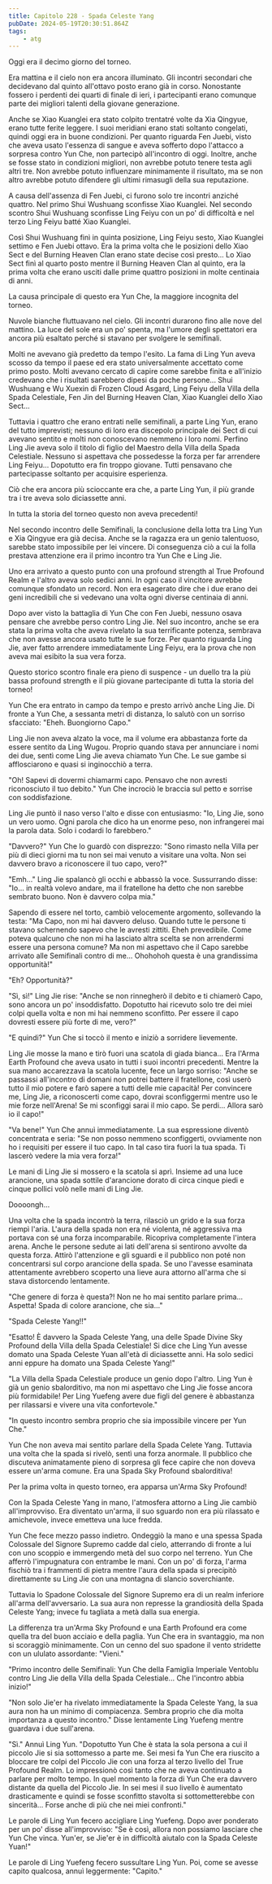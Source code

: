 ```yaml
---
title: Capitolo 228 - Spada Celeste Yang
pubDate: 2024-05-19T20:30:51.864Z
tags:
    - atg
---
```



Oggi era il decimo giorno del torneo.

Era mattina e il cielo non era ancora illuminato. Gli incontri secondari che decidevano dal quinto all'ottavo posto erano già in corso. Nonostante fossero i perdenti dei quarti di finale di ieri, i partecipanti erano comunque parte dei migliori talenti della giovane generazione.

Anche se Xiao Kuanglei era stato colpito trentatré volte da Xia Qingyue, erano tutte ferite leggere. I suoi meridiani erano stati soltanto congelati, quindi oggi era in buone condizioni. Per quanto riguarda Fen Juebi, visto che aveva usato l'essenza di sangue e aveva sofferto dopo l'attacco a sorpresa contro Yun Che, non partecipò all'incontro di oggi. Inoltre, anche se fosse stato in condizioni migliori, non avrebbe potuto tenere testa agli altri tre. Non avrebbe potuto influenzare minimamente il risultato, ma se non altro avrebbe potuto difendere gli ultimi rimasugli della sua reputazione.

A causa dell'assenza di Fen Juebi, ci furono solo tre incontri anziché quattro. Nel primo Shui Wushuang sconfisse Xiao Kuanglei.
Nel secondo scontro Shui Wushuang sconfisse Ling Feiyu con un po' di difficoltà e nel terzo Ling Feiyu batté Xiao Kuanglei.

Così Shui Wushuang finì in quinta posizione, Ling Feiyu sesto, Xiao Kuanglei settimo e Fen Juebi ottavo. Era la prima volta che le posizioni dello Xiao Sect e del Burning Heaven Clan erano state decise così presto... Lo Xiao Sect finì al quarto posto mentre il Burning Heaven Clan al quinto, era la prima volta che erano usciti dalle prime quattro posizioni in molte centinaia di anni.

La causa principale di questo era Yun Che, la maggiore incognita del torneo.

Nuvole bianche fluttuavano nel cielo. Gli incontri durarono fino alle nove del mattino. La luce del sole era un po' spenta, ma l'umore degli spettatori era ancora più esaltato perché si stavano per svolgere le semifinali.

Molti ne avevano già predetto da tempo l'esito. La fama di Ling Yun aveva scosso da tempo il paese ed era stato universalmente accettato come primo posto. Molti avevano cercato di capire come sarebbe finita e all'inizio credevano che i risultati sarebbero dipesi da poche persone... Shui Wushuang e Wu Xuexin di Frozen Cloud Asgard, Ling Feiyu della Villa della Spada Celestiale, Fen Jin del Burning Heaven Clan, Xiao Kuanglei dello Xiao Sect...

Tuttavia i quattro che erano entrati nelle semifinali, a parte Ling Yun, erano del tutto imprevisti; nessuno di loro era discepolo principale dei Sect di cui avevano sentito e molti non conoscevano nemmeno i loro nomi. Perfino Ling Jie aveva solo il titolo di figlio del Maestro della Villa della Spada Celestiale. Nessuno si aspettava che possedesse la forza per far arrendere Ling Feiyu... Dopotutto era fin troppo giovane. Tutti pensavano che partecipasse soltanto per acquisire esperienza.

Ciò che era ancora più scioccante era che, a parte Ling Yun, il più grande tra i tre aveva solo diciassette anni.

In tutta la storia del torneo questo non aveva precedenti!

Nel secondo incontro delle Semifinali, la conclusione della lotta tra Ling Yun e Xia Qingyue era già decisa. Anche se la ragazza era un genio talentuoso, sarebbe stato impossibile per lei vincere. Di conseguenza ciò a cui la folla prestava attenzione era il primo incontro tra Yun Che e Ling Jie.

Uno era arrivato a questo punto con una profound strength al True Profound Realm e l'altro aveva solo sedici anni. In ogni caso il vincitore avrebbe comunque sfondato un record. Non era esagerato dire che i due erano dei geni incredibili che si vedevano una volta ogni diverse centinaia di anni.

Dopo aver visto la battaglia di Yun Che con Fen Juebi, nessuno osava pensare che avrebbe perso contro Ling Jie. Nel suo incontro, anche se era stata la prima volta che aveva rivelato la sua terrificante potenza, sembrava che non avesse ancora usato tutte le sue forze.
Per quanto riguarda Ling Jie, aver fatto arrendere immediatamente Ling Feiyu, era la prova che non aveva mai esibito la sua vera forza.

Questo storico scontro finale era pieno di suspence - un duello tra la più bassa profound strength e il più giovane partecipante di tutta la storia del torneo!

Yun Che era entrato in campo da tempo e presto arrivò anche Ling Jie.
Di fronte a Yun Che, a sessanta metri di distanza, lo salutò con un sorriso sfacciato: "Eheh. Buongiorno Capo."

Ling Jie non aveva alzato la voce, ma il volume era abbastanza forte da essere sentito da Ling Wugou. Proprio quando stava per annunciare i nomi dei due, sentì come Ling Jie aveva chiamato Yun Che. Le sue gambe si afflosciarono e quasi si inginocchiò a terra.

"Oh! Sapevi di dovermi chiamarmi capo. Pensavo che non avresti riconosciuto il tuo debito." Yun Che incrociò le braccia sul petto e sorrise con soddisfazione.

Ling Jie puntò il naso verso l'alto e disse con entusiasmo: "Io, Ling Jie, sono un vero uomo. Ogni parola che dico ha un enorme peso, non infrangerei mai la parola data. Solo i codardi lo farebbero."

"Davvero?" Yun Che lo guardò con disprezzo: "Sono rimasto nella Villa per più di dieci giorni ma tu non sei mai venuto a visitare una volta. Non sei davvero bravo a riconoscere il tuo capo, vero?"

"Emh..." Ling Jie spalancò gli occhi e abbassò la voce. Sussurrando disse: "Io... in realtà volevo andare, ma il fratellone ha detto che non sarebbe sembrato buono. Non è davvero colpa mia."

Sapendo di essere nel torto, cambiò velocemente argomento, sollevando la testa: "Ma Capo, non mi hai davvero deluso. Quando tutte le persone ti stavano schernendo sapevo che le avresti zittiti. Eheh prevedibile.
Come poteva qualcuno che non mi ha lasciato altra scelta se non arrendermi essere una persona comune? Ma non mi aspettavo che il Capo sarebbe arrivato alle Semifinali contro di me... Ohohohoh questa è una grandissima opportunità!"

"Eh? Opportunità?"

"Sì, sì!" Ling Jie rise: "Anche se non rinnegherò il debito e ti chiamerò Capo, sono ancora un po' insoddisfatto. Dopotutto hai ricevuto solo tre dei miei colpi quella volta e non mi hai nemmeno sconfitto. Per essere il capo dovresti essere più forte di me, vero?"

"E quindi?" Yun Che si toccò il mento e iniziò a sorridere lievemente.

Ling Jie mosse la mano e tirò fuori una scatola di giada bianca... Era l'Arma Earth Profound che aveva usato in tutti i suoi incontri precedenti. Mentre la sua mano accarezzava la scatola lucente, fece un largo sorriso: "Anche se passassi all'incontro di domani non potrei battere il fratellone, così userò tutto il mio potere e farò sapere a tutti delle mie capacità! Per convincere me, Ling Jie, a riconoscerti come capo, dovrai sconfiggermi mentre uso le mie forze nell'Arena! Se mi sconfiggi sarai il mio capo. Se perdi... Allora sarò io il capo!"

"Va bene!" Yun Che annuì immediatamente. La sua espressione diventò concentrata e seria: "Se non posso nemmeno sconfiggerti, ovviamente non ho i requisiti per essere il tuo capo. In tal caso tira fuori la tua spada. Ti lascerò vedere la mia vera forza!"

Le mani di Ling Jie si mossero e la scatola si aprì. Insieme ad una luce arancione, una spada sottile d'arancione dorato di circa cinque piedi e cinque pollici volò nelle mani di Ling Jie.

Doooongh...

Una volta che la spada incontrò la terra, rilasciò un grido e la sua forza riempì l'aria.
L'aura della spada non era né violenta, né aggressiva ma portava con sé una forza incomparabile. Ricopriva completamente l'intera arena. Anche le persone sedute ai lati dell'arena si sentirono avvolte da questa forza. Attirò l'attenzione e gli sguardi e il pubblico non poté non concentrarsi sul corpo arancione della spada. Se uno l'avesse esaminata attentamente avrebbero scoperto una lieve aura attorno all'arma che si stava distorcendo lentamente.

"Che genere di forza è questa?! Non ne ho mai sentito parlare prima... Aspetta! Spada di colore arancione, che sia..."

"Spada Celeste Yang!!"

"Esatto! È davvero la Spada Celeste Yang, una delle Spade Divine Sky Profound della Villa della Spada Celestiale! Si dice che Ling Yun avesse domato una Spada Celeste Yuan all'età di diciassette anni. Ha solo sedici anni eppure ha domato una Spada Celeste Yang!"

"La Villa della Spada Celestiale produce un genio dopo l'altro. Ling Yun è già un genio sbalorditivo, ma non mi aspettavo che Ling Jie fosse ancora più formidabile! Per Ling Yuefeng avere due figli del genere è abbastanza per rilassarsi e vivere una vita confortevole."

"In questo incontro sembra proprio che sia impossibile vincere per Yun Che."

Yun Che non aveva mai sentito parlare della Spada Celete Yang. Tuttavia una volta che la spada si rivelò, sentì una forza anormale. Il pubblico che discuteva animatamente pieno di sorpresa gli fece capire che non doveva essere un'arma comune. Era una Spada Sky Profound sbalorditiva!

Per la prima volta in questo torneo, era apparsa un'Arma Sky Profound!

Con la Spada Celeste Yang in mano, l'atmosfera attorno a Ling Jie cambiò all'improvviso. Era diventato un'arma, il suo sguardo non era più rilassato e amichevole, invece emetteva una luce fredda.

Yun Che fece mezzo passo indietro. Ondeggiò la mano e una spessa Spada Colossale del Signore Supremo cadde dal cielo, atterrando di fronte a lui con uno scoppio e immergendo metà del suo corpo nel terreno. Yun Che afferrò l'impugnatura con entrambe le mani. Con un po' di forza, l'arma fischiò tra i frammenti di pietra mentre l'aura della spada si precipitò direttamente su Ling Jie con una montagna di slancio soverchiante.

Tuttavia lo Spadone Colossale del Signore Supremo era di un realm inferiore all'arma dell'avversario. La sua aura non represse la grandiosità della Spada Celeste Yang; invece fu tagliata a metà dalla sua energia.

La differenza tra un'Arma Sky Profound e una Earth Profound era come quella tra del buon acciaio e della paglia. Yun Che era in svantaggio, ma non si scoraggiò minimamente. Con un cenno del suo spadone il vento stridette con un ululato assordante: "Vieni."

"Primo incontro delle Semifinali: Yun Che della Famiglia Imperiale Ventoblu contro Ling Jie della Villa della Spada Celestiale... Che l'incontro abbia inizio!"

"Non solo Jie'er ha rivelato immediatamente la Spada Celeste Yang, la sua aura non ha un minimo di compiacenza. Sembra proprio che dia molta importanza a questo incontro." Disse lentamente Ling Yuefeng mentre guardava i due sull'arena.

"Sì." Annuì Ling Yun. "Dopotutto Yun Che è stata la sola persona a cui il piccolo Jie si sia sottomesso a parte me. Sei mesi fa Yun Che era riuscito a bloccare tre colpi del Piccolo Jie con una forza al terzo livello del True Profound Realm. Lo impressionò così tanto che ne aveva continuato a parlare per molto tempo. In quel momento la forza di Yun Che era davvero distante da quella del Piccolo Jie. In sei mesi il suo livello è aumentato drasticamente e quindi se fosse sconfitto stavolta si sottometterebbe con sincerità... Forse anche di più che nei miei confronti."

Le parole di Ling Yun fecero accigliare Ling Yuefeng. Dopo aver ponderato per un po' disse all'improvviso: "Se è così, allora non possiamo lasciare che Yun Che vinca. Yun'er, se Jie'er è in difficoltà aiutalo con la Spada Celeste Yuan!"

Le parole di Ling Yuefeng fecero sussultare Ling Yun. Poi, come se avesse capito qualcosa, annuì leggermente: "Capito."



